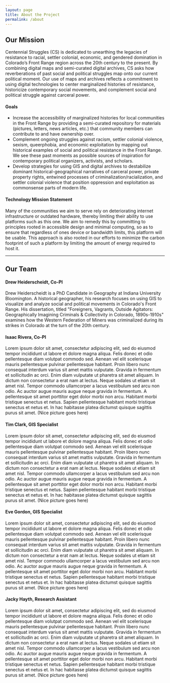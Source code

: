 ```yaml
---
layout: page
title: About the Project
permalink: /about
---
```


## Our Mission

Centennial Struggles (CS) is dedicated to unearthing the legacies of resistance to racial, settler colonial, economic, and gendered domination in Colorado’s Front Range region across the 20th century to the present. By combining digital maps and semi-curated digital archives, CS asks how reverberations of past social and political struggles map onto our current political moment. Our use of maps and archives reflects a commitment to using digital technologies to center marginalized histories of resistance, historicize contemporary social movements, and complement social and political struggle against carceral power.

#### Goals
* Increase the accessibility of marginalized histories for local communities in the Front Range by providing a semi-curated repository for materials (pictures, letters, news articles, etc.) that community members can contribute to and have ownership over.
* Complement ongoing struggles against racism, settler colonial violence, sexism, queerphobia, and economic exploitation by mapping out historical examples of social and political resistance in the Front Range. We see these past moments as possible sources of inspiration for contemporary political organizers, activists, and scholars.
* Develop strategies for using GIS and digital archives to destabilize dominant historical-geographical narratives of carceral power, private property rights, entwined processes of criminalization/racialization, and settler colonial violence that position oppression and exploitation as commonsense parts of modern life.


#### Technology Mission Statement
Many of the communities we aim to serve rely on deteriorating internet infrastructure or outdated hardware, thereby limiting their ability to use platforms such as this one. We aim to remedy this by committing to principles rooted in accessible design and minimal computing, so as to ensure that regardless of ones device or bandwidth limits, this platform will be usable. This approach is also rooted in our efforts to minimize the carbon footprint of such a platform by limiting the amount of energy required to host it.

---

## Our Team



#### Drew Heiderscheidt, Co-PI

Drew Heiderscheidt is a PhD Candidate in Geography at Indiana University Bloomington. A historical geographer, his research focuses on using GIS to visualize and analyze social and political movements in Colorado's Front Range. His dissertation, titled "Foreigners, Vagrants, Outside Agitators: Geographically Imagining Criminals & Collectivity in Colorado, 1890s-1910s" examines how the Western Federation of Miners was criminalized during its strikes in Colorado at the turn of the 20th century.

#### Isaac Rivera, Co-PI

Lorem ipsum dolor sit amet, consectetur adipiscing elit, sed do eiusmod tempor incididunt ut labore et dolore magna aliqua. Felis donec et odio pellentesque diam volutpat commodo sed. Aenean vel elit scelerisque mauris pellentesque pulvinar pellentesque habitant. Proin libero nunc consequat interdum varius sit amet mattis vulputate. Gravida in fermentum et sollicitudin ac orci. Enim diam vulputate ut pharetra sit amet aliquam. In dictum non consectetur a erat nam at lectus. Neque sodales ut etiam sit amet nisl. Tempor commodo ullamcorper a lacus vestibulum sed arcu non odio. Ac auctor augue mauris augue neque gravida in fermentum. A pellentesque sit amet porttitor eget dolor morbi non arcu. Habitant morbi tristique senectus et netus. Sapien pellentesque habitant morbi tristique senectus et netus et. In hac habitasse platea dictumst quisque sagittis purus sit amet. (Nice picture goes here)

#### Tim Clark, GIS Specialist

Lorem ipsum dolor sit amet, consectetur adipiscing elit, sed do eiusmod tempor incididunt ut labore et dolore magna aliqua. Felis donec et odio pellentesque diam volutpat commodo sed. Aenean vel elit scelerisque mauris pellentesque pulvinar pellentesque habitant. Proin libero nunc consequat interdum varius sit amet mattis vulputate. Gravida in fermentum et sollicitudin ac orci. Enim diam vulputate ut pharetra sit amet aliquam. In dictum non consectetur a erat nam at lectus. Neque sodales ut etiam sit amet nisl. Tempor commodo ullamcorper a lacus vestibulum sed arcu non odio. Ac auctor augue mauris augue neque gravida in fermentum. A pellentesque sit amet porttitor eget dolor morbi non arcu. Habitant morbi tristique senectus et netus. Sapien pellentesque habitant morbi tristique senectus et netus et. In hac habitasse platea dictumst quisque sagittis purus sit amet. (Nice picture goes here)

#### Eve Gordon, GIS Specialist

Lorem ipsum dolor sit amet, consectetur adipiscing elit, sed do eiusmod tempor incididunt ut labore et dolore magna aliqua. Felis donec et odio pellentesque diam volutpat commodo sed. Aenean vel elit scelerisque mauris pellentesque pulvinar pellentesque habitant. Proin libero nunc consequat interdum varius sit amet mattis vulputate. Gravida in fermentum et sollicitudin ac orci. Enim diam vulputate ut pharetra sit amet aliquam. In dictum non consectetur a erat nam at lectus. Neque sodales ut etiam sit amet nisl. Tempor commodo ullamcorper a lacus vestibulum sed arcu non odio. Ac auctor augue mauris augue neque gravida in fermentum. A pellentesque sit amet porttitor eget dolor morbi non arcu. Habitant morbi tristique senectus et netus. Sapien pellentesque habitant morbi tristique senectus et netus et. In hac habitasse platea dictumst quisque sagittis purus sit amet. (Nice picture goes here)

#### Jacky Hayth, Research Assistant

Lorem ipsum dolor sit amet, consectetur adipiscing elit, sed do eiusmod tempor incididunt ut labore et dolore magna aliqua. Felis donec et odio pellentesque diam volutpat commodo sed. Aenean vel elit scelerisque mauris pellentesque pulvinar pellentesque habitant. Proin libero nunc consequat interdum varius sit amet mattis vulputate. Gravida in fermentum et sollicitudin ac orci. Enim diam vulputate ut pharetra sit amet aliquam. In dictum non consectetur a erat nam at lectus. Neque sodales ut etiam sit amet nisl. Tempor commodo ullamcorper a lacus vestibulum sed arcu non odio. Ac auctor augue mauris augue neque gravida in fermentum. A pellentesque sit amet porttitor eget dolor morbi non arcu. Habitant morbi tristique senectus et netus. Sapien pellentesque habitant morbi tristique senectus et netus et. In hac habitasse platea dictumst quisque sagittis purus sit amet. (Nice picture goes here)

